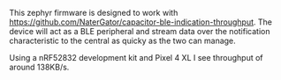 This zephyr firmware is designed to work with https://github.com/NaterGator/capacitor-ble-indication-throughput. The device will act as a BLE peripheral and stream data over the notification characteristic to the central as quicky as the two can manage.

Using a nRF52832 development kit and Pixel 4 XL I see throughput of around 138KB/s. 
